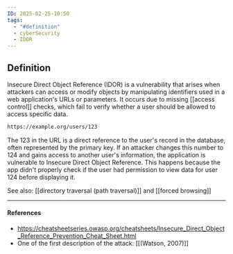 ```yaml
---
ID: 2025-02-25-10:50
tags:
  - "#definition"
  - cyberSecurity
  - IDOR
---
```

## Definition

Insecure Direct Object Reference (IDOR) is a vulnerability that arises when attackers can access or modify objects by manipulating identifiers used in a web application's URLs or parameters. It occurs due to missing [[access control]] checks, which fail to verify whether a user should be allowed to access specific data.

```txt
https://example.org/users/123
```

The 123 in the URL is a direct reference to the user's record in the database, often represented by the primary key. If an attacker changes this number to 124 and gains access to another user's information, the application is vulnerable to Insecure Direct Object Reference. This happens because the app didn't properly check if the user had permission to view data for user 124 before displaying it.

See also: [[directory traversal (path traversal)]] and [[forced browsing]]

---
#### References
- https://cheatsheetseries.owasp.org/cheatsheets/Insecure_Direct_Object_Reference_Prevention_Cheat_Sheet.html
- One of the first description of the attack: [[(Watson, 2007)]]